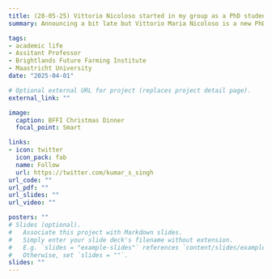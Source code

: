 ```yaml
---
title: (28-05-25) Vittorio Nicoloso started in my group as a PhD student  
summary: Announcing a bit late but Vittorio Maria Nicoloso is a new PhD student, started in October 2024, promoted by Prof. Wim Vriezen and co-promoted by me within the group of Plant Functional Genomics. He has graduated within MSc degree on Plant Biotechnology at the university of Turin and for four years he worked between the Research Council of Italy and the University of Liege on different topic but all focused on Plant Bioinformatics. On this new career path, he will use his knowledge to study the structural variation in cucumber genomes. I welcome him in my group and wish him success with his work.

tags:
- academic life
- Assitant Professor
- Brightlands Future Farming Institute
- Maastricht University
date: "2025-04-01"

# Optional external URL for project (replaces project detail page).
external_link: ""

image:
  caption: BFFI Christmas Dinner
  focal_point: Smart

links:
- icon: twitter
  icon_pack: fab
  name: Follow
  url: https://twitter.com/kumar_s_singh
url_code: ""
url_pdf: ""
url_slides: ""
url_video: ""

posters: ""
# Slides (optional).
#   Associate this project with Markdown slides.
#   Simply enter your slide deck's filename without extension.
#   E.g. `slides = "example-slides"` references `content/slides/example-slides.md`.
#   Otherwise, set `slides = ""`.
slides: ""
---
```

 



